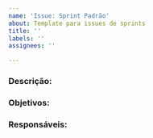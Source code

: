 ```yaml
---
name: 'Issue: Sprint Padrão'
about: Template para issues de sprints
title: ''
labels: ''
assignees: ''

---
```


### Descrição:


### Objetivos:


### Responsáveis:
